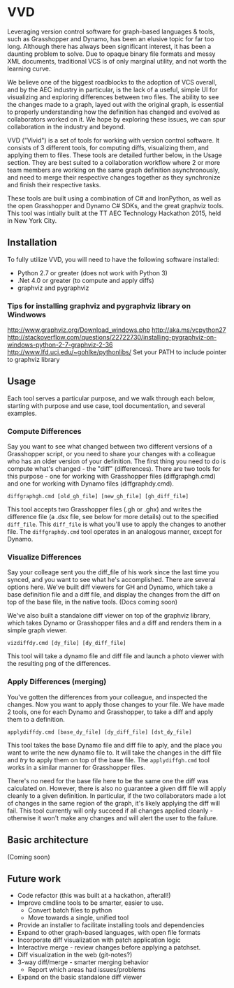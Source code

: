 # VVD

Leveraging version control software for graph-based languages & tools, such as Grasshopper and Dynamo, has been an elusive topic for far too long. Although there has always been significant interest, it has been a daunting problem to solve. Due to opaque binary file formats and messy XML documents, traditional VCS is of only marginal utility, and not worth the learning curve. 

We believe one of the biggest roadblocks to the adoption of VCS overall, and by the AEC industry in particular, is the lack of a useful, simple UI for visualizing and exploring differences between two files. The ability to see the changes made to a graph, layed out with the original graph, is essential to properly understanding how the definition has changed and evolved as collaborators worked on it. We hope by exploring these issues, we can spur collaboration in the industry and beyond.

VVD ("Vivid") is a set of tools for working with version control software. It consists of 3 different tools, for computing diffs, visualizing them, and applying them to files. These tools are detailed further below, in the Usage section. They are best suited to a collaboration workflow where 2 or more team members are working on the same graph definition asynchronously, and need to merge their respective changes together as they synchronize and finish their respective tasks. 

These tools are built using a combination of C# and IronPython, as well as the open Grasshopper and Dynamo C# SDKs, and the great graphviz tools. This tool was intially built at the TT AEC Technology Hackathon 2015, held in New York City.

## Installation

To fully utilize VVD, you will need to have the following software installed:
* Python 2.7 or greater (does not work with Python 3)
* .Net 4.0 or greater (to compute and apply diffs)
* graphviz and pygraphviz

### Tips for installing graphviz and pygraphviz library on Windwows
http://www.graphviz.org/Download_windows.php
http://aka.ms/vcpython27
http://stackoverflow.com/questions/22722730/installing-pygraphviz-on-windows-python-2-7-graphviz-2-36
http://www.lfd.uci.edu/~gohlke/pythonlibs/
Set your PATH to include pointer to graphviz library

## Usage

Each tool serves a particular purpose, and we walk through each below, starting with purpose and use case, tool documentation, and several examples.

### Compute Differences
Say you want to see what changed between two different versions of a Grasshopper script, or you need to share your changes with a colleague who has an older version of your definition. The first thing you need to do is compute what's changed - the "diff" (differences). There are two tools for this purpose - one for working with Grasshopper files (diffgraphgh.cmd) and one for working with Dynamo files (diffgraphdy.cmd).

`diffgraphgh.cmd [old_gh_file] [new_gh_file] [gh_diff_file]`

This tool accepts two Grasshopper files (.gh or .ghx) and writes the difference file (a .dsx file, see below for more details) out to the specified `diff_file`. This `diff_file` is what you'll use to apply the changes to another file. The `diffgraphdy.cmd` tool operates in an analogous manner, except for Dynamo.

### Visualize Differences
Say your colleage sent you the diff_file of his work since the last time you synced, and you want to see what he's accomplished. There are several options here. We've built diff viewers for GH and Dynamo, which take a base definition file and a diff file, and display the changes from the diff on top of the base file, in the native tools. (Docs coming soon)

We've also built a standalone diff viewer on top of the graphviz library, which takes Dynamo or Grasshopper files and a diff and renders them in a simple graph viewer.

`vizdiffdy.cmd [dy_file] [dy_diff_file]`

This tool will take a dynamo file and diff file and launch a photo viewer with the resulting png of the differences.

### Apply Differences (merging)
You've gotten the differences from your colleague, and inspected the changes. Now you want to apply those changes to your file. We have made 2 tools, one for each Dynamo and Grasshopper, to take a diff and apply them to a definition.

`applydiffdy.cmd [base_dy_file] [dy_diff_file] [dst_dy_file]`

This tool takes the base Dynamo file and diff file to aply, and the place you want to write the new dynamo file to. It will take the changes in the diff file and *try* to apply them on top of the base file. The `applydiffgh.cmd` tool works in a similar manner for Grasshopper files.

There's no need for the base file here to be the same one the diff was calculated on. However, there is also no guarantee a given diff file will apply cleanly to a given definition. In particular, if the two collaborators made a lot of changes in the same region of the graph, it's likely applying the diff will fail. This tool currently will only succeed if all changes applied cleanly - otherwise it won't make any changes and will alert the user to the failure.

## Basic architecture

(Coming soon)

## Future work
* Code refactor (this was built at a hackathon, afterall!)
* Improve cmdline tools to be smarter, easier to use. 
  - Convert batch files to python
  - Move towards a single, unified tool
* Provide an installer to facilitate installing tools and dependencies
* Expand to other graph-based languages, with open file formats
* Incorporate diff visualization with patch application logic
* Interactive merge - review changes before applying a patchset.
* Diff visualization in the web (git-notes?)
* 3-way diff/merge - smarter merging behavior
  - Report which areas had issues/problems
* Expand on the basic standalone diff viewer
